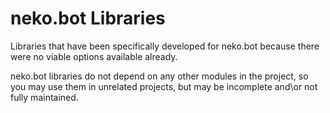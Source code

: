 # neko.bot Libraries
Libraries that have been specifically developed for neko.bot because there were no viable options available already.

neko.bot libraries do not depend on any other modules in the project, so you may use them in unrelated projects, but may be incomplete and\or not fully maintained.

